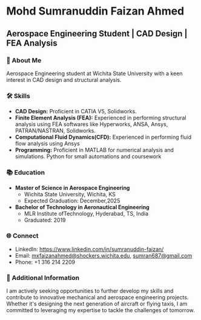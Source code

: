 # Mohd Sumranuddin Faizan Ahmed
## Aerospace Engineering Student | CAD Design | FEA Analysis

### 🚀 About Me

Aerospace Engineering student at Wichita State University with a keen interest in CAD design and structural analysis. 

### 🛠️ Skills

- **CAD Design:** Proficient in CATIA V5, Solidworks.
- **Finite Element Analysis (FEA):** Experienced in performing structural analysis using FEA softwares like Hyperworks, ANSA, Ansys, PATRAN/NASTRAN, Solidworks.
- **Computational Fluid Dynamics(CFD):** Experienced in performing fluid flow analysis using Ansys
- **Programming:** Proficient in MATLAB for numerical analysis and simulations. Python for small automations and coursework

### 📚 Education

- **Master of Science in Aerospace Engineering**
  - Wichita State University, Wichita, KS
  - Expected Graduation: December,2025
- **Bachelor of Technology in Aeronautical Engineering**
  - MLR Institute ofTechnology, Hyderabad, TS, India
  - Graduated: 2019

### 🌐 Connect

- LinkedIn: https://www.linkedin.com/in/sumranuddin-faizan/
- Email: mxfaizanahmed@shockers.wichita.edu, sumran687@gmail.com
- Phone: +1 316 214 2209

### 📝 Additional Information

I am actively seeking opportunities to further develop my skills and contribute to innovative mechanical and aerospace engineering projects. Whether it's designing the next generation of aircraft or flying taxis, I am committed to leveraging my expertise to tackle the challenges of tomorrow.


<!---
sumran5zan/sumran5zan is a ✨ special ✨ repository because its `README.md` (this file) appears on your GitHub profile.
You can click the Preview link to take a look at your changes.
--->
